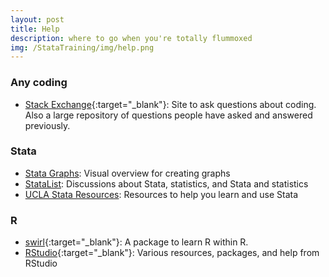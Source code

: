 ```yaml
---
layout: post
title: Help
description: where to go when you're totally flummoxed
img: /StataTraining/img/help.png
---
```


### Any coding
- [Stack Exchange](http://stackoverflow.com/){:target="_blank"}: Site to ask questions about coding. Also a large repository of questions people have asked and answered previously.

### Stata
- <a href = "http://www.stata.com/support/faqs/graphics/gph/stata-graphs/" target="_blank">Stata Graphs</a>: Visual overview for creating graphs   
- <a href = "http://www.statalist.org/" target="_blank">StataList</a>: Discussions about Stata, statistics, and Stata and statistics  
- <a href = "http://www.ats.ucla.edu/stat/stata/" target="_blank">UCLA Stata Resources</a>:  Resources to help you learn and use Stata  

### R
- [swirl](http://swirlstats.com/){:target="_blank"}: A package to learn R within R.
- [RStudio](https://www.rstudio.com/resources/faqs/){:target="_blank"}: Various resources, packages, and help from RStudio
